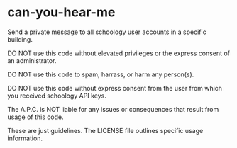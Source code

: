 # can-you-hear-me
Send a private message to all schoology user accounts in a specific building.

DO NOT use this code without elevated privileges or the express consent of an administrator.

DO NOT use this code to spam, harrass, or harm any person(s).

DO NOT use this code without express consent from the user from which you received schoology API keys.

The A.P.C. is NOT liable for any issues or consequences that result from usage of this code.

These are just guidelines. The LICENSE file outlines specific usage information.
